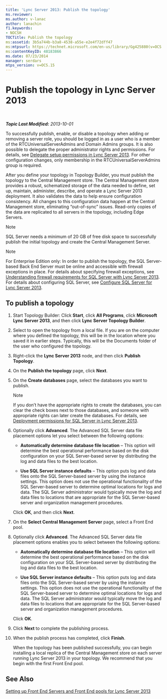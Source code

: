 ```yaml
---
title: 'Lync Server 2013: Publish the topology'
ms.reviewer: 
ms.author: v-lanac
author: lanachin
f1.keywords:
- NOCSH
TOCTitle: Publish the topology
ms:assetid: 3b5a744b-b3a8-4538-a55e-e2e4f72dff47
ms:mtpsurl: https://technet.microsoft.com/en-us/library/Gg425880(v=OCS.15)
ms:contentKeyID: 48183866
ms.date: 07/23/2014
manager: serdars
mtps_version: v=OCS.15
---
```


<div data-xmlns="http://www.w3.org/1999/xhtml">

<div class="topic" data-xmlns="http://www.w3.org/1999/xhtml" data-msxsl="urn:schemas-microsoft-com:xslt" data-cs="https://msdn.microsoft.com/">

<div data-asp="https://msdn2.microsoft.com/asp">

# Publish the topology in Lync Server 2013

</div>

<div id="mainSection">

<div id="mainBody">

<span> </span>

_**Topic Last Modified:** 2013-10-01_

To successfully publish, enable, or disable a topology when adding or removing a server role, you should be logged in as a user who is a member of the RTCUniversalServerAdmins and Domain Admins groups. It is also possible to delegate the proper administrator rights and permissions. For details, see [Delegate setup permissions in Lync Server 2013](lync-server-2013-delegate-setup-permissions.md). For other configuration changes, only membership in the RTCUniversalServerAdmins group is required.

After you define your topology in Topology Builder, you must publish the topology to the Central Management store. The Central Management store provides a robust, schematized storage of the data needed to define, set up, maintain, administer, describe, and operate a Lync Server 2013 deployment. It also validates the data to help ensure configuration consistency. All changes to this configuration data happen at the Central Management store, eliminating “out-of-sync” issues. Read-only copies of the data are replicated to all servers in the topology, including Edge Servers.

<div>


> [!NOTE]  
> SQL Server needs a minimum of 20 GB of free disk space to successfully publish the initial topology and create the Central Management Server.



</div>

<div>


> [!NOTE]  
> For Enterprise Edition only: In order to publish the topology, the SQL Server-based Back End Server must be online and accessible with firewall exceptions in place. For details about specifying firewall exceptions, see <A href="lync-server-2013-understanding-firewall-requirements-for-sql-server.md">Understanding firewall requirements for SQL Server with Lync Server 2013</A>. For details about configuring SQL Server, see <A href="lync-server-2013-configure-sql-server-for-lync-server.md">Configure SQL Server for Lync Server 2013</A>.



</div>

<div>

## To publish a topology

1.  Start Topology Builder: Click **Start**, click **All Programs**, click **Microsoft Lync Server 2013**, and then click **Lync Server Topology Builder**.

2.  Select to open the topology from a local file. If you are on the computer where you defined the topology, this will be in the location where you saved it in earlier steps. Typically, this will be the Documents folder of the user who configured the topology.

3.  Right-click the **Lync Server 2013** node, and then click **Publish Topology**.

4.  On the **Publish the topology** page, click **Next**.

5.  On the **Create databases** page, select the databases you want to publish.
    
    <div>
    

    > [!NOTE]  
    > If you don’t have the appropriate rights to create the databases, you can clear the check boxes next to those databases, and someone with appropriate rights can later create the databases. For details, see <A href="lync-server-2013-deployment-permissions-for-sql-server.md">Deployment permissions for SQL Server in Lync Server 2013</A>.

    
    </div>

6.  Optionally click **Advanced**. The Advanced SQL Server data file placement options let you select between the following options:
    
      - **Automatically determine database file location** – This option will determine the best operational performance based on the disk configuration on your SQL Server-based server by distributing the log and data files to the best location.
    
      - **Use SQL Server instance defaults** – This option puts log and data files onto the SQL Server-based server by using the instance settings. This option does not use the operational functionality of the SQL Server-based server to determine optimal locations for logs and data. The SQL Server administrator would typically move the log and data files to locations that are appropriate for the SQL Server-based server and organization management procedures.
    
    Click **OK**, and then click **Next**.

7.  On the **Select Central Management Server** page, select a Front End pool.

8.  Optionally click **Advanced**. The Advanced SQL Server data file placement options enables you to select between the following options:
    
      - **Automatically determine database file location** – This option will determine the best operational performance based on the disk configuration on your SQL Server-based server by distributing the log and data files to the best location.
    
      - **Use SQL Server instance defaults** – This option puts log and data files onto the SQL Server-based server by using the instance settings. This option does not use the operational functionality of the SQL Server-based server to determine optimal locations for logs and data. The SQL Server administrator would typically move the log and data files to locations that are appropriate for the SQL Server-based server and organization management procedures.
    
    Click **OK**.

9.  Click **Next** to complete the publishing process.

10. When the publish process has completed, click **Finish**.
    
    When the topology has been published successfully, you can begin installing a local replica of the Central Management store on each server running Lync Server 2013 in your topology. We recommend that you begin with the first Front End pool.

</div>

<div>

## See Also


[Setting up Front End Servers and Front End pools for Lync Server 2013](lync-server-2013-setting-up-front-end-servers-and-front-end-pools.md)  
  

</div>

</div>

<span> </span>

</div>

</div>

</div>

